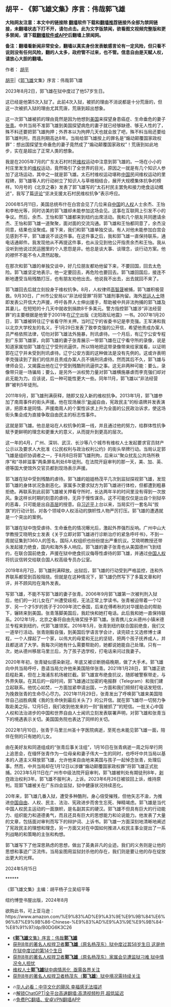  <!-- 面包屑导航 --> <h2>胡平 - 《郭飞雄文集》序言：伟哉郭飞雄</h2> <p class="notice"><b>大陆网友注意：本文中的链接除 <a href="https://github.com/bannedbook/fanqiang" >翻墙</a>软件下载和<a href="https://github.com/killgcd/justmysocks/blob/master/README.md">翻墙推荐</a>链接外全部为禁网链接，未翻墙状态下打不开，请勿点击。此为文字版禁闻，欲看图文视频完整版和更多禁闻，请下载<a href="https://github.com/bannedbook/fanqiang">翻墙软件或APP</a>后翻墙上禁闻网。</p><p>备注：翻墙看新闻非常安全，翻墙以真实身份发表敏感言论有一定风险，但只看不说则没有任何风险，翻的人太多，政府管不过来，也不管。信息自由是天赋人权，请放心大胆的翻墙。</b></p>  <div class="entry"> <p>作者： <span class='wp_keywordlink'><a href="https://www.bannedbook.org/forum10/topic196.html" title="胡平" target="_blank">胡平</a></span></p> <p><a href="https://www.bannedbook.org/bnews/tag/%e8%83%a1%e5%b9%b3/" class="st_tag internal_tag" rel="tag" title="标签 胡平 下的日志">胡平</a>|《<a href="https://www.bannedbook.org/bnews/tag/%e9%83%ad%e9%a3%9e%e9%9b%84/" class="st_tag internal_tag" rel="tag" title="标签 郭飞雄 下的日志">郭飞雄</a>文集》序言：伟哉郭飞雄</p> <p>2023年8月2日，郭飞雄在狱中度过了他57岁生日。</p> <p>这已经是他第5次入狱了。此前4次入狱，被抓的理由不消说都是十分荒唐的，但这一次被抓入狱的理由尤其荒唐，荒唐到超出想象。</p> <p>这一次郭飞雄被抓的理由竟然是因为他想到<a href="https://www.bannedbook.org/bnews/tag/%e7%be%8e%e5%9b%bd/" class="st_tag internal_tag" rel="tag" title="标签 美国 下的日志">美国</a>来探望身患癌症、生命垂危的妻子<a href="https://www.bannedbook.org/bnews/tag/%e5%bc%a0%e9%9d%92/" class="st_tag internal_tag" rel="tag" title="标签 张青 下的日志">张青</a>。中共当局不准郭飞雄到美国探望病危的妻子就已经够缺德、够无人性的了，殊不料还要把郭飞雄拘押；外界本以为拘押几天也就会放了吧，殊不料当局还要给郭飞雄判刑，而且刑期高达8年。当局给郭飞雄按上的罪名是“煽动颠覆国家政权罪”：想出国探望生命垂危的妻子竟然成了“煽动颠覆国家政权”！荒唐到如此地步，实在是超出了正常人类的想象。</p> <p>我是在2005年7月的广东太石村村民<span class='wp_keywordlink_affiliate'><a href="https://www.bannedbook.org/bnews/weiquan/" title="维权" target="_blank">维权</a></span>运动中注意到郭飞雄的。一场在小小的村庄里发生的<a href="https://www.bannedbook.org/bnews/tag/%E7%BB%B4%E6%9D%83/" class="st_tag internal_tag" rel="tag" title="标签 维权 下的日志">维权</a>运动，竟然吸引了全世界的目光，原因之一就是有几个知识人参加了这场运动，其中之一就是郭飞雄。太石村维权运动堪称<span class='wp_keywordlink_affiliate'><a href="https://www.bannedbook.org/" title="中国" target="_blank">中国</a></span>民间维权运动的里程碑，郭飞雄等人的行动树立了知识人与草根相结合，展开大规模集体抗争的榜样。10月号的《北京之春》发表了郭飞雄写的“太石村民主罢免和接力绝食运动概述”，我写了篇<span class='wp_keywordlink_affiliate'><a href="https://www.bannedbook.org/bnews/comments/" title="新闻评论" target="_blank">评论</a></span>“坚决支援太石村民维权抗争”表示呼应。</p>  <p>2006年5月11日，美国总统布什在白宫会见了几位来自<a href="https://www.bannedbook.org/bnews/tag/%E4%B8%AD%E5%9B%BD/" class="st_tag internal_tag" rel="tag" title="标签 中国 下的日志">中国</a>的<a href="https://www.bannedbook.org/bnews/tag/%e4%ba%ba%e6%9d%83/" class="st_tag internal_tag" rel="tag" title="标签 人权 下的日志">人权</a>人士余杰、王怡和李柏光等，同时访美的郭飞雄却未能参加这场会见。这事在互联网上引发不小的争议。然后，余杰、王怡和郭飞雄都来到纽约出席活动。我和几个朋友共同邀请余杰、王怡和郭飞雄一道聚聚，面对面的交流沟通。郭飞雄和王怡都同意了，余杰没同意，结果也没聚成。接下来，我们和郭飞雄单独交谈。有人对他未能参加白宫会见感到不平，郭飞雄说不谈这件事。在这件事之后，我和郭飞雄一直保持联系，通电话通邮件。我发现他从不再提这件事，也从没见到他公开指责余杰和王怡。我从没听到他说过民运圈里的个人恩怨是非。他总是谈大事、谈理念，谈行动方案。他的襟怀不能不令人肃然起敬。</p> <p>在那次和郭飞雄的单独交谈中，好几位朋友都劝他留下来，不要回国，回去太危险。郭飞雄坚定地表示，他一定要回去，再危险也要回去。郭飞雄回国后，接连不断地遭受当局残酷打压，也有朋友劝他出去。他说我不出去，出去就回不来了。</p> <p>郭飞雄回去后就立刻投身于维权抗争。8月，人权律师<span class='wp_keywordlink'><a href="https://www.bannedbook.org/forum10/topic379.html" title="高智晟" target="_blank">高智晟</a></span>被捕，郭飞雄积极营救。9月30日，广州市公安局以“非法经营罪”将郭飞雄刑事拘留。海外<span class='wp_keywordlink'><a href="https://www.bannedbook.org/forum9/" title="民运人士看法轮功" target="_blank">民运人士</a></span>随即发表公开信大力声援，呼吁各界人士伸出援手，帮助被中共非法拘捕的郭飞雄及其妻儿，在短短的十几天中就收到捐款8千多美元。警方指控郭飞雄涉“非法经营罪”的主要根据是他曾于2001年在<a href="https://www.bannedbook.org/bnews/tag/%e8%be%bd%e5%ae%81/" class="st_tag internal_tag" rel="tag" title="标签 辽宁 下的日志">辽宁</a>出版《沈阳政坛地震》一书。2007年1月20日，郭飞雄被转往辽宁省看守所关押。当时辽宁的省委书记是李克强。王军涛和我以北京大学校友的名义，于1月29日发表了致李克强的公开信，希望他责成办案人员严格依照法律，切勿对郭飞雄法外施暴，刑讯虐待。一个月后，有辽宁公安专程到广东郭飞雄家，向郭飞雄的妻子张青展示一带郭飞雄在辽宁看守所的录像，说是知道家属怕郭飞雄在辽宁受刑讯逼供，所以特地把这带录像带来给家属看，以证明郭在辽宁并未受到刑讯虐待。辽宁公安方面的这种做法是没有先例的。这或许表明李克强读到了我们的信并且责成办案人员不搞刑讯虐待。然而其后不久，郭飞雄与律师会见，又揭露出他在辽宁受到残酷刑讯逼供之事。这无非两种可能：要么，录像带只是一场骗局；要么，是另外一派权势力量对郭飞雄横施暴虐而李克强们却对此无能为力。应该说，后一种可能性更大一些。同年11月，郭飞雄以“非法经营罪”被判5年徒刑。</p> <p>2011年9月，郭飞雄刑满获释，随即又投入新的维权抗争。2013年1月，郭飞雄参加了南周事件的街头声援。他在现场展示“<span class='wp_keywordlink_affiliate'><a href="https://www.bannedbook.org/" title="新闻">新闻</a></span>自由，宪政民主”的标语牌并发表演讲，把原本是同情、声援南周人的个案性诉求上升为全面的公民政治诉求，使这场街头集会成为直接争取自由民主的标志性事件。</p> <p>这就是郭飞雄。他总是站在人权抗争的第一线，并且通过他的努力，给群体性抗争赋予更鲜明的理念和更重大的意义，从而提升到更高的层次。</p> <p>这一年的4月，广州、深圳、武汉、长沙等八个城市有维权人士发起要求官员财产公示以及要求人大批准《公民权利与政治权利公约》的街头举牌行动。当局认定郭飞雄是组织协调者之一，于8月8日将郭飞雄刑拘，后来以“聚众扰乱公共场所秩序”和“寻衅滋事”两条罪名判处6年徒刑。在法院开庭审判的那一天，美、加、英、德等国大使馆外交官员都到现场表示声援。</p>  <p>郭飞雄在狱中受到残酷的虐待。郭飞雄的姐姐杨茂平几次到监狱探视郭飞雄，发现郭飞雄的身体状况急剧恶化。家属多次要求狱方为郭飞雄进行体检，但都遭到粗暴拒绝。再联系到此前郭飞雄被关押看守所时，长达两年半的时间里没有得到一次放风。象这样长时期的刻意的虐待，无异于慢性谋杀。这不可能仅仅是出自个别狱卒的恶毒，只可能是出自<span class='wp_keywordlink_affiliate'><a href="https://www.bannedbook.org/bnews/ccpdope/" title="中共高层内幕" target="_blank">高层</a></span>的授意。自<a href="https://www.bannedbook.org/bnews/tag/%e4%b9%a0%e8%bf%91%e5%b9%b3/" class="st_tag internal_tag" rel="tag" title="标签 习近平 下的日志">习近平</a>上台以来，当局实行一套名叫“拔旗”的行动计划，对各个领域中人权活动的旗帜性人物严厉打压。郭飞雄的遭遇就是一个突出的案例。</p> <p>郭飞雄在狱中饱受虐待、生命垂危的情况曝光后，激起外界强烈反响。广州中山大学教授艾晓明女士发表《关于立即对郭飞雄进行诊断治疗的紧急呼吁书》，不到一周就征集到1360人的签名，国际人权组织也纷纷提出严重抗议。艾晓明教授还带头发起接力绝食，国内和海外多人响应。郭飞雄的妻子张青也从美国德州飞到纽约，在联合国前绝食，声援在狱中绝食抗议侮辱性虐待的郭飞雄，并通过<span class='wp_keywordlink'><a href="https://www.bannedbook.org/forum20/" title="中国人权论坛" target="_blank">中国人权</a></span>将抗议信转交给联合国人权高级专员办公室。</p> <p>2019年8月7日，郭飞雄刑满释放。出狱后，郭飞雄的行动受到严格监控，连和外界联系都受到百般阻挠。但就是在这种情况下，郭飞雄仍然写下了多篇文章和时评，并不顾风险在海外发表。</p> <p>写郭飞雄，不能不写郭飞雄的妻子张青。2006年9月郭飞雄第一次被判刑入狱后，他们的一对儿女在广州遭受歧视，无法正常上学读书。张青被迫带着一个12岁、另一个才5岁的孩子于2009年流亡泰国，后来在傅希秋的对华援助会的帮助下，辗转来到美国。张青落脚美国后，我赶快和她打电话。此后我和她一直保持联系。2012年1月，北京之春将自由先锋奖授予郭飞雄。张青携儿女从德州小镇米德兰专程来到纽约，代郭飞雄领奖。2016年5月，张青到纽约联合国前绝食，我们又一道举行活动。张青刚毅自强，到美国后学语言学会计，读完硕士又选修博士课程，一个人撑起了一个家，以伟大的母爱和无比的坚韧，把两个孩子抚养成人，并且都送进了大学。我每次问她有什么需要帮助的，她都说她能自己处理。只有一次，她从德州移居马里兰后，为了孩子选学校，打电话来问过我妻子。</p> <p>2020年年初，张青疑似感染新冠，年底又被诊断肠癌晚期，做了大手术。郭飞雄向中共当局呼吁，恳请当局允许他来美国陪伴张青。2021年1月28日，郭飞雄正欲启程赴美，但在上海浦东机场被拦截。郭飞雄宣布绝食抗议，随即被警察带走，与外界失联。在其后的一段时间，郭飞雄通过加密的电报群（Telegram）和我们建立起联系。他忧心如焚，一方面加紧申请出国，一方面和我们频频打电话发短信，为挽救张青的生命尽心尽力。2021年11月29日，张青发出了呼唤郭飞雄来美国陪伴自己战胜病魔《我的生命快到最后关头了》的公开信。就在郭飞雄尽一切努力争取赴美之际，12月5日，我们收到他发来的一则“我被抓了”的短信。一批关心中国人权和法治进步的中国和世界自由人士闻讯立刻发表联署声明，对郭飞雄和张青当下的境遇表示关切。美国国务院也表达了同样的关切。</p> <p>2022年1月10日，张青于马里兰州圣十字医院病逝，至死也未能见郭飞雄一面，陪伴在侧的只有她的儿女。</p>  <p>由在美好友和同道组成的“张青后事关注组”，1月16日在张青病逝一周之际举行网上追思会，在缅怀张青作为一位母亲和妻子伟大一生的同时，也呼吁中共当局以基本的人道主义释放郭飞雄，允许他来自由地来美国与孩子一起悼念张青，处理后事。然而，中共当局却在1月12日以涉嫌“煽动颠覆国家政权罪”将郭飞雄正式批捕。2023年5月11日在广州市中级法院开庭审判，郭飞雄被判处有期徒刑8年，<span class='wp_keywordlink'><a href="https://www.bannedbook.org/forum2/topic21.html" title="《剥夺》 黄建民 著" target="_blank">剥夺</a></span>政治权利3年。郭飞雄不服判决，上诉。2023年6月26日被驳回上诉，维持原判。现郭飞雄被关在广东四会监狱，狱中健康状况持续恶化。</p> <p>20年来，郭飞雄几番入狱，遭受多种酷刑，身心倍受摧残，但他矢志不渝，为推进<span class='wp_keywordlink'><a href="https://www.bannedbook.org/forum19/" title="自由中国人权论坛" target="_blank">中国自由</a></span>、人权、民主、法治、宪政进步而舍生忘死、殚精竭虑。郭飞雄是当代中国人权民主运动的一面旗帜，是名副其实的硬汉。郭飞雄不但具有巨大的行动能力、组织能力和道德勇气，而且还具有巨大的思想能力和论说能力。他发表了大量的文章，包括面对审判而写下的辩护词、上诉书。郭飞雄一方面深刻地清晰地阐述了宪政民主的理想和理念，另一方面又对在中国如何推进人权民主事业提出了一系列战略的和策略的主张和构想。</p> <p>郭飞雄写下了他深思熟虑的思想，做出了英勇非凡的业迹。我们的义务则是让他的思想和事迹广泛流传。当局妄图用监狱封杀他的存在，我们则是要让他的存在绽放出更大的光辉。</p> <p>2024年5月15日</p> <p>******</p> <p>《郭飞雄文集》主编：胡平杨子立吴绍平等</p>  <p>纽约博登书屋出版，2024年8月</p> <p>欲购此书，可上亚马逊：https://www.amazon.com/%E9%83%AD%E9%A3%9E%E9%9B%84%E6%96%87%E9%9B%86-Chinese-%E9%83%AD%E9%A3%9E%E9%9B%84-%E8%91%97/dp/B0DG6K3C26</p> <!--<div id="taboola-mid-1"></div>--><ul class='op-related-articles' title='相关阅读'> <li><a href='https://www.bannedbook.org/bnews/baitai/20241007/2098413.html' target='_blank'>《<b>郭飞雄</b>文集》序言：伟哉<b>郭飞雄</b></a></li> <li><a href='https://www.bannedbook.org/bnews/weiquan/20240803/2070128.html' target='_blank'>获刑8年的著名人权捍卫者<b>郭飞雄</b>&#65288;原名杨茂东&#65289;狱中度过其58岁生日 这是他在狱中度过的第14个生日</a></li> <li><a href='https://www.bannedbook.org/bnews/weiquan/20240717/2063319.html' target='_blank'>获刑8年的著名人权捍卫者<b>郭飞雄</b>&#65288;原名杨茂东&#65289;家属会见遭监狱刁难 狱中情况令人担忧</a></li> <li><a href='https://www.bannedbook.org/bnews/ssgc/20240513/2035957.html' target='_blank'>维权人士<b>郭飞雄</b>狱中病情恶化  亟需各界关注</a></li> <li><a href='https://www.bannedbook.org/bnews/weiquan/20240511/2035445.html' target='_blank'>获刑8年的著名人权捍卫者杨茂东&#65288;<b>郭飞雄</b>&#65289;狱中境况需持续关注</a></li> </ul> <ul class="texttj"> <!--<li>🔥<a href="https://www.bannedbook.org/bnews/ssgc/20230219/1850782.html" target="_blank">法国犹太老板：神告诉我们，只有一位中国人能救人类</a></li>--> <li>🔥<a href="https://www.bannedbook.org/bnews/comments/20220220/1694796.html" target="_blank">华人必看：中华文化的飓风 幸福感无法描述</a></li> <li>🔥<a href="https://github.com/bannedbook/fanqiang/wiki/V2ray%E6%9C%BA%E5%9C%BA" target="_blank">解锁ChatGPT|全平台高速翻墙:高清视频秒开,超低延迟</a></li> <li>🔥<a href="https://github.com/bannedbook/fanqiang/wiki/%E7%A6%81%E9%97%BB%E7%BD%91%E5%AE%89%E5%8D%93%E7%BF%BB%E5%A2%99%E6%96%B0%E9%97%BBAPP" target="_blank">免费PC翻墙、安卓VPN翻墙APP</a></li> </ul><p class="src-info"> </p><a name='sharetosocial'></a> <div style="margin-bottom:5px;padding-bottom:5px;clear:both"> <div id="archive-pix-1" class="banner-ads"> <!-- AuctionX Display platform tag START --> <div id="27602x728x90x621x_ADSLOT1" clicktrack="%%CLICK_URL_ESC%%"></div>  <!-- AuctionX Display platform tag END --> </div> <div id="archive-pix-2" class="banner-ads"> <!-- AuctionX Display platform tag START --> <div id="27556x300x250x621x_ADSLOT1" clicktrack="%%CLICK_URL_ESC%%" style="margin:0 auto;text-align:center"></div>  <!-- AuctionX Display platform tag END --> </div> </div>  <div id="archive-pix-1" class="banner-ads"> <!-- AuctionX Display platform tag START --> <div id="27603x728x90x621x_ADSLOT1" clicktrack="%%CLICK_URL_ESC%%"></div>  <!-- AuctionX Display platform tag END --> </div> </div><!--END ENTRY--> 